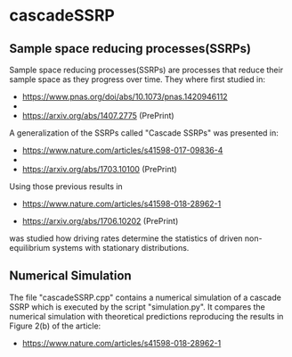 # cascadeSSRP
## Sample space reducing processes(SSRPs) 

Sample space reducing processes(SSRPs) are processes that reduce their sample space as they progress over time. They where first studied in:

* https://www.pnas.org/doi/abs/10.1073/pnas.1420946112
* 
* https://arxiv.org/abs/1407.2775 (PrePrint)

A generalization of the SSRPs called "Cascade SSRPs" was presented in:

* https://www.nature.com/articles/s41598-017-09836-4
* 
* https://arxiv.org/abs/1703.10100 (PrePrint)


Using those previous results in

* https://www.nature.com/articles/s41598-018-28962-1

* https://arxiv.org/abs/1706.10202 (PrePrint)

was studied how driving rates determine the statistics of driven non-equilibrium systems with stationary distributions.

## Numerical Simulation
The file "cascadeSSRP.cpp" contains a numerical simulation of a cascade SSRP which is executed by the script "simulation.py". It compares the numerical simulation with theoretical predictions reproducing the results in Figure 2(b) of the article:

* https://www.nature.com/articles/s41598-018-28962-1

